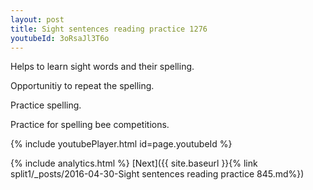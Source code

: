 ```yaml
---
layout: post
title: Sight sentences reading practice 1276
youtubeId: 3oRsaJl3T6o
---
```

 
 
Helps to learn sight words and their spelling.

Opportunitiy to repeat the spelling. 

Practice spelling. 
 
Practice for spelling bee competitions. 
 
{% include youtubePlayer.html id=page.youtubeId %}
 
 
{% include analytics.html %} 
[Next]({{ site.baseurl }}{% link  split1/_posts/2016-04-30-Sight sentences reading practice 845.md%})
 
